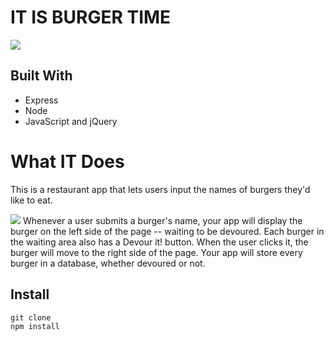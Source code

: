 # IT IS BURGER TIME

![](../public/assets/images/screen.jpg)


## Built With
* Express
* Node
* JavaScript and jQuery


# What IT Does
This is a restaurant app that lets users input the names of burgers they'd like to eat.

![](../public/assets/images/screen.Entryscreen.jpg)
Whenever a user submits a burger's name, your app will display the burger on the left side of the page -- waiting to be devoured.
Each burger in the waiting area also has a Devour it! button. When the user clicks it, the burger will move to the right side of the page.
Your app will store every burger in a database, whether devoured or not.

## Install
```
git clone
npm install
```
